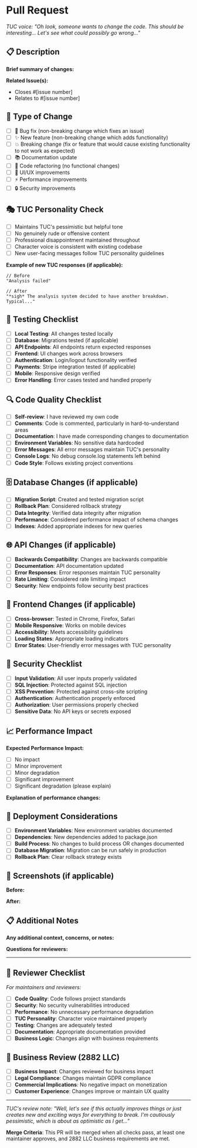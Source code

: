 # Pull Request

*TUC voice: "Oh look, someone wants to change the code. This should be interesting... Let's see what could possibly go wrong..."*

## 📋 Description
**Brief summary of changes:**


**Related Issue(s):**
- Closes #[issue number]
- Relates to #[issue number]

## 🔄 Type of Change
- [ ] 🐛 Bug fix (non-breaking change which fixes an issue)
- [ ] ✨ New feature (non-breaking change which adds functionality)
- [ ] 💥 Breaking change (fix or feature that would cause existing functionality to not work as expected)
- [ ] 📚 Documentation update
- [ ] 🔧 Code refactoring (no functional changes)
- [ ] 🎨 UI/UX improvements
- [ ] ⚡ Performance improvements
- [ ] 🔒 Security improvements

## 🎭 TUC Personality Check
- [ ] Maintains TUC's pessimistic but helpful tone
- [ ] No genuinely rude or offensive content
- [ ] Professional disappointment maintained throughout
- [ ] Character voice is consistent with existing codebase
- [ ] New user-facing messages follow TUC personality guidelines

**Example of new TUC responses (if applicable):**
```
// Before
"Analysis failed"

// After  
"*sigh* The analysis system decided to have another breakdown. Typical..."
```

## 🧪 Testing Checklist
- [ ] **Local Testing**: All changes tested locally
- [ ] **Database**: Migrations tested (if applicable)
- [ ] **API Endpoints**: All endpoints return expected responses
- [ ] **Frontend**: UI changes work across browsers
- [ ] **Authentication**: Login/logout functionality verified
- [ ] **Payments**: Stripe integration tested (if applicable)
- [ ] **Mobile**: Responsive design verified
- [ ] **Error Handling**: Error cases tested and handled properly

## 🔍 Code Quality Checklist
- [ ] **Self-review**: I have reviewed my own code
- [ ] **Comments**: Code is commented, particularly in hard-to-understand areas
- [ ] **Documentation**: I have made corresponding changes to documentation
- [ ] **Environment Variables**: No sensitive data hardcoded
- [ ] **Error Messages**: All error messages maintain TUC's personality
- [ ] **Console Logs**: No debug console.log statements left behind
- [ ] **Code Style**: Follows existing project conventions

## 🗄️ Database Changes (if applicable)
- [ ] **Migration Script**: Created and tested migration script
- [ ] **Rollback Plan**: Considered rollback strategy
- [ ] **Data Integrity**: Verified data integrity after migration
- [ ] **Performance**: Considered performance impact of schema changes
- [ ] **Indexes**: Added appropriate indexes for new queries

## 🌐 API Changes (if applicable)
- [ ] **Backwards Compatibility**: Changes are backwards compatible
- [ ] **Documentation**: API documentation updated
- [ ] **Error Responses**: Error responses maintain TUC personality
- [ ] **Rate Limiting**: Considered rate limiting impact
- [ ] **Security**: New endpoints follow security best practices

## 🎨 Frontend Changes (if applicable)
- [ ] **Cross-browser**: Tested in Chrome, Firefox, Safari
- [ ] **Mobile Responsive**: Works on mobile devices
- [ ] **Accessibility**: Meets accessibility guidelines
- [ ] **Loading States**: Appropriate loading indicators
- [ ] **Error States**: User-friendly error messages with TUC personality

## 🔐 Security Checklist
- [ ] **Input Validation**: All user inputs properly validated
- [ ] **SQL Injection**: Protected against SQL injection
- [ ] **XSS Prevention**: Protected against cross-site scripting
- [ ] **Authentication**: Authentication properly enforced
- [ ] **Authorization**: User permissions properly checked
- [ ] **Sensitive Data**: No API keys or secrets exposed

## 📈 Performance Impact
**Expected Performance Impact:**
- [ ] No impact
- [ ] Minor improvement
- [ ] Minor degradation  
- [ ] Significant improvement
- [ ] Significant degradation (please explain)

**Explanation of performance changes:**


## 🚀 Deployment Considerations
- [ ] **Environment Variables**: New environment variables documented
- [ ] **Dependencies**: New dependencies added to package.json
- [ ] **Build Process**: No changes to build process OR changes documented
- [ ] **Database Migration**: Migration can be run safely in production
- [ ] **Rollback Plan**: Clear rollback strategy exists

## 📸 Screenshots (if applicable)
**Before:**


**After:**


## 📋 Additional Notes
**Any additional context, concerns, or notes:**


**Questions for reviewers:**


---

## 📝 Reviewer Checklist
*For maintainers and reviewers:*

- [ ] **Code Quality**: Code follows project standards
- [ ] **Security**: No security vulnerabilities introduced
- [ ] **Performance**: No unnecessary performance degradation
- [ ] **TUC Personality**: Character voice maintained properly
- [ ] **Testing**: Changes are adequately tested
- [ ] **Documentation**: Appropriate documentation provided
- [ ] **Business Logic**: Changes align with business requirements

## 💼 Business Review (2882 LLC)
- [ ] **Business Impact**: Changes reviewed for business impact
- [ ] **Legal Compliance**: Changes maintain GDPR compliance
- [ ] **Commercial Implications**: No negative impact on monetization
- [ ] **Customer Experience**: Changes improve or maintain UX quality

---

*TUC's review note: "Well, let's see if this actually improves things or just creates new and exciting ways for everything to break. I'm cautiously pessimistic, which is about as optimistic as I get..."*

**Merge Criteria**: This PR will be merged when all checks pass, at least one maintainer approves, and 2882 LLC business requirements are met.